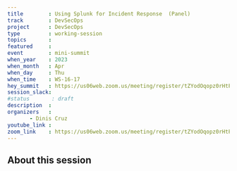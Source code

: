 ```yaml
---
title        : Using Splunk for Incident Response  (Panel)
track        : DevSecOps
project      : DevSecOps
type         : working-session
topics       :
featured     :
event        : mini-summit
when_year    : 2023
when_month   : Apr
when_day     : Thu
when_time    : WS-16-17
hey_summit   : https://us06web.zoom.us/meeting/register/tZYodOqopz0rHtP81NqELHk2UsLCeJZuXB3v 
session_slack:
#status       : draft
description  :
organizers   :
       - Dinis Cruz
youtube_link :
zoom_link    : https://us06web.zoom.us/meeting/register/tZYodOqopz0rHtP81NqELHk2UsLCeJZuXB3v 
---
```


## About this session
